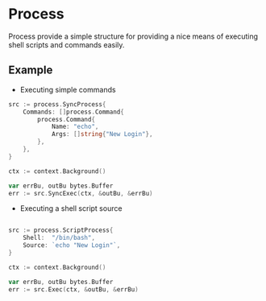# Process
Process provide a simple structure for providing a nice means of executing shell scripts and commands easily.


## Example

- Executing simple commands
```go
src := process.SyncProcess{
    Commands: []process.Command{
        process.Command{
            Name: "echo",
            Args: []string{"New Login"},
        },
    },
}

ctx := context.Background()

var errBu, outBu bytes.Buffer
err := src.SyncExec(ctx, &outBu, &errBu)
```

- Executing a shell script source

```go

src := process.ScriptProcess{
    Shell:  "/bin/bash",
    Source: `echo "New Login"`,
}

ctx := context.Background()

var errBu, outBu bytes.Buffer
err := src.Exec(ctx, &outBu, &errBu)
```